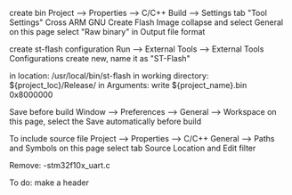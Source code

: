 create bin
Project --> Properties --> C/C++ Build --> Settings
tab "Tool Settings" Cross ARM GNU Create Flash Image collapse and select General
on this page select "Raw binary" in Output file format

create st-flash configuration
Run --> External Tools --> External Tools Configurations
create new, name it as "ST-Flash"

in location: /usr/local/bin/st-flash
in working directory: ${project_loc}/Release/ 
in Arguments: write ${project_name}.bin 0x8000000

Save before build
Window --> Preferences --> General --> Workspace
on this page, select the Save automatically before build

To include source file
Project --> Properties --> C/C++ General --> Paths and Symbols
on this page select tab Source Location and Edit filter

Remove:
-stm32f10x_uart.c

To do:
make a header

